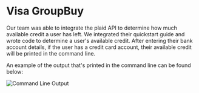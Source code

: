 # Visa GroupBuy

Our team was able to integrate the plaid API to determine how much available credit a user has left. We integrated their quickstart guide and wrote code to determine a user's available credit. After entering their bank account details, if the user has a credit card account, their available credit will be printed in the command line. 

An example of the output that's printed in the command line can be found below: 

![Command Line Output](https://raw.githubusercontent.com/dapeletz/Visa-GroupBuy/master/assets/output_example.png?token=ARM2ABZEH4EBKE3V2GULV527R4WPK)
